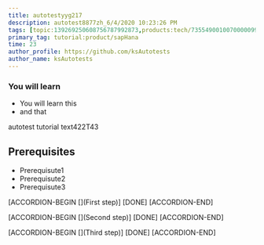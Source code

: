 ```yaml
---
title: autotestyyg217
description: autotest8877zh_6/4/2020 10:23:26 PM
tags: [topic:139269250608756787992873,products:tech/73554900100700000996,tutorial:experience/advanced]
primary_tag: tutorial:product/sapHana
time: 23
author_profile: https://github.com/ksAutotests
author_name: ksAutotests
---
```

### You will learn
- You will learn this
- and that

autotest tutorial text422T43

## Prerequisites
- Prerequisute1
- Prerequisute2
- Prerequisute3

[ACCORDION-BEGIN [](First step)]
[DONE]
[ACCORDION-END]

[ACCORDION-BEGIN [](Second step)]
[DONE]
[ACCORDION-END]

[ACCORDION-BEGIN [](Third step)]
[DONE]
[ACCORDION-END]

